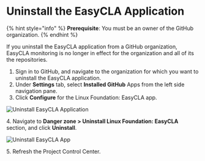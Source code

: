 # Uninstall the EasyCLA Application

{% hint style="info" %}
**Prerequisite**: You must be an owner of the GitHub organization.&#x20;
{% endhint %}

If you uninstall the EasyCLA application from a GitHub organization, EasyCLA monitoring is no longer in effect for the organization and all of its the repositories.

1. Sign in to GitHub, and navigate to the organization for which you want to uninstall the EasyCLA application.
2. Under **Settings** tab, select **Installed GitHub** Apps from the left side navigation pane.
3. Click **Configure** for the Linux Foundation: EasyCLA app.

![Uninstall EasyCLA Application](https://docs.linuxfoundation.org/\~/files/v0/b/gitbook-28427.appspot.com/o/assets%2F-M2DCN9UgoRgMEkgnLyP%2F-MUCVklTQZW8sJpK2HLG%2F-MUDd4K5p1crMbp9KidU%2FUninstall%20EasyCLA%20Application.png?alt=media\&token=ac8079e8-6cfb-4509-92ee-7ea04ed4eab1)

4\. Navigate to **Danger zone > Uninstall Linux Foundation: EasyCLA** section, and click **Uninstall**.

![Uninstall EasyCLA App](https://docs.linuxfoundation.org/\~/files/v0/b/gitbook-28427.appspot.com/o/assets%2F-M2DCN9UgoRgMEkgnLyP%2F-MLcZQmEZ0OEUb6GZtpS%2F-MLclxgI15WPCP1yiDxd%2FUninstall%20EasyCLa%20Application.png?alt=media\&token=4eb319ac-c4f1-4c75-8630-f7a541aaf3ab)

5\. Refresh the Project Control Center.
